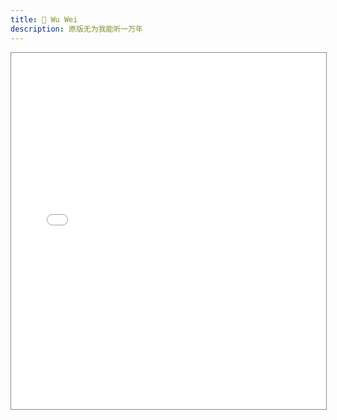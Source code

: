 ```yaml
---
title: 🍷 Wu Wei
description: 原版无为我能听一万年
---
```


<center>
<iframe
  src="//player.bilibili.com/player.html?aid=842828558&bvid=BV1154y1z7ky&cid=256303420&page=1"
  scrolling="no"
  border="0"
  frameborder="no"
  framespacing="0"
  allowfullscreen="true"
  style="width: 100%;height: 570px;max-height: 100vh;border: solid 1px #888;"
/>
</center>

---

> 去听魔笛的版本, 魔笛大佬的版本真的强
> <name>Lionad_Guirotar</name>

> 想当年上高中时候我俩在寝室每天对着谈，你还记得一起谈天空之城的时候吗，现在表哥为了生活，不得不放弃了吉他🎸
> <name>爱我还是爱音乐</name>

> 这个如果有视频，手应该会眼花缭乱的，超好看吧……
> <name>月鹿同学</name>
